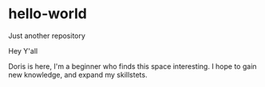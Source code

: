# hello-world
Just another repository

Hey Y'all

Doris is here, I'm a beginner who finds this space interesting. I hope to gain new knowledge, and expand my skillstets.
